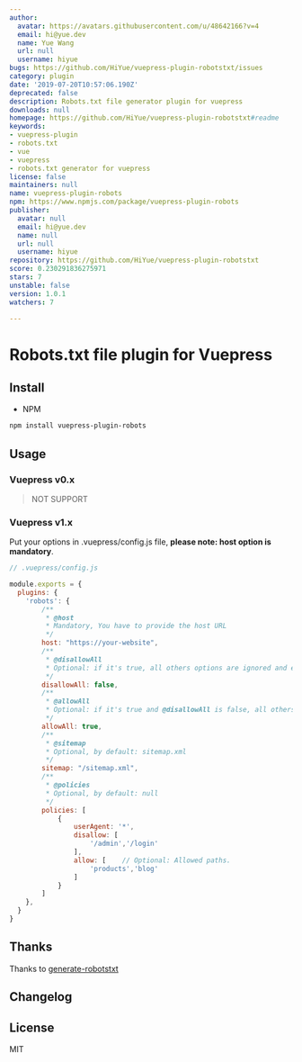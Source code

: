 ```yaml
---
author:
  avatar: https://avatars.githubusercontent.com/u/48642166?v=4
  email: hi@yue.dev
  name: Yue Wang
  url: null
  username: hiyue
bugs: https://github.com/HiYue/vuepress-plugin-robotstxt/issues
category: plugin
date: '2019-07-20T10:57:06.190Z'
deprecated: false
description: Robots.txt file generator plugin for vuepress
downloads: null
homepage: https://github.com/HiYue/vuepress-plugin-robotstxt#readme
keywords:
- vuepress-plugin
- robots.txt
- vue
- vuepress
- robots.txt generator for vuepress
license: false
maintainers: null
name: vuepress-plugin-robots
npm: https://www.npmjs.com/package/vuepress-plugin-robots
publisher:
  avatar: null
  email: hi@yue.dev
  name: null
  url: null
  username: hiyue
repository: https://github.com/HiYue/vuepress-plugin-robotstxt
score: 0.230291836275971
stars: 7
unstable: false
version: 1.0.1
watchers: 7

---
```


# Robots.txt file plugin for Vuepress

## Install
* NPM
```bash
npm install vuepress-plugin-robots
```

## Usage
### Vuepress v0.x
> NOT SUPPORT

### Vuepress v1.x

Put your options in .vuepress/config.js file, **please note: host option is mandatory**.

```javascript
// .vuepress/config.js

module.exports = {
  plugins: {
    'robots': {
        /**
         * @host
         * Mandatory, You have to provide the host URL
         */   
        host: "https://your-website",
        /**
         * @disallowAll
         * Optional: if it's true, all others options are ignored and exclude all robots from the entire server
         */
        disallowAll: false,
        /**
         * @allowAll
         * Optional: if it's true and @disallowAll is false, all others options are ignored and allow all robots complete access
         */
        allowAll: true,      
        /**
         * @sitemap
         * Optional, by default: sitemap.xml
         */ 
        sitemap: "/sitemap.xml",
        /**
         * @policies
         * Optional, by default: null
         */ 
        policies: [
            {
                userAgent: '*',
                disallow: [
                    '/admin','/login'
                ],
                allow: [    // Optional: Allowed paths. 
                    'products','blog'
                ]
            }
        ]
    },
  }
}
```

## Thanks
Thanks to [generate-robotstxt](https://github.com/itgalaxy/generate-robotstxt)

## Changelog

## License
MIT